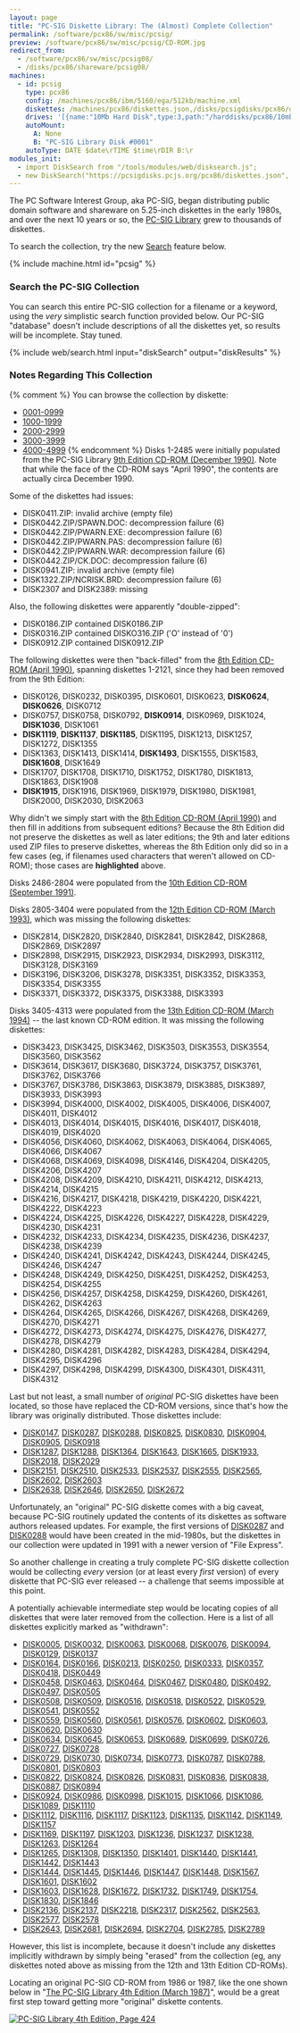 ```yaml
---
layout: page
title: "PC-SIG Diskette Library: The (Almost) Complete Collection"
permalink: /software/pcx86/sw/misc/pcsig/
preview: /software/pcx86/sw/misc/pcsig/CD-ROM.jpg
redirect_from:
  - /software/pcx86/sw/misc/pcsig08/
  - /disks/pcx86/shareware/pcsig08/
machines:
  - id: pcsig
    type: pcx86
    config: /machines/pcx86/ibm/5160/ega/512kb/machine.xml
    diskettes: /machines/pcx86/diskettes.json,/disks/pcsigdisks/pcx86/diskettes.json
    drives: '[{name:"10Mb Hard Disk",type:3,path:"/harddisks/pcx86/10mb/MSDOS320-C400.json"}]'
    autoMount:
      A: None
      B: "PC-SIG Library Disk #0001"
    autoType: DATE $date\rTIME $time\rDIR B:\r
modules_init:
  - import DiskSearch from "/tools/modules/web/disksearch.js";
  - new DiskSearch("https://pcsigdisks.pcjs.org/pcx86/diskettes.json", "diskSearch", "diskResults");
---
```


The PC Software Interest Group, aka PC-SIG, began distributing public domain software and shareware on 5.25-inch diskettes
in the early 1980s, and over the next 10 years or so, the [PC-SIG Library](/blog/2023/04/06/) grew to thousands of diskettes.

To search the collection, try the new [Search](#search-the-pc-sig-collection) feature below.

{% include machine.html id="pcsig" %}

### Search the PC-SIG Collection

You can search this entire PC-SIG collection for a filename or a keyword, using the *very* simplistic search function provided below.
Our PC-SIG "database" doesn't include descriptions of all the diskettes yet, so results will be incomplete.  Stay tuned.

{% include web/search.html input="diskSearch" output="diskResults" %}

### Notes Regarding This Collection

{% comment %}
You can browse the collection by diskette:

- [0001-0999](0001-0999/)
- [1000-1999](1000-1999/)
- [2000-2999](2000-2999/)
- [3000-3999](3000-3999/)
- [4000-4999](4000-4999/)
{% endcomment %}
Disks 1-2485 were initially populated from the PC-SIG Library [9th Edition CD-ROM (December 1990)](https://archive.org/details/the-pc-sig-library-on-cd-rom-ninth-edition).  Note that while the face of the CD-ROM says "April 1990", the contents are actually circa December 1990.

Some of the diskettes had issues:

  - DISK0411.ZIP: invalid archive (empty file)
  - DISK0442.ZIP/SPAWN.DOC: decompression failure (6)
  - DISK0442.ZIP/PWARN.EXE: decompression failure (6)
  - DISK0442.ZIP/PWARN.PAS: decompression failure (6)
  - DISK0442.ZIP/PWARN.WAR: decompression failure (6)
  - DISK0442.ZIP/CK.DOC: decompression failure (6)
  - DISK0941.ZIP: invalid archive (empty file)
  - DISK1322.ZIP/NCRISK.BRD: decompression failure (6)
  - DISK2307 and DISK2389: missing

Also, the following diskettes were apparently "double-zipped":

  - DISK0186.ZIP contained DISK0186.ZIP
  - DISK0316.ZIP contained DISKO316.ZIP ('O' instead of '0')
  - DISK0912.ZIP contained DISK0912.ZIP

The following diskettes were then "back-filled" from the [8th Edition CD-ROM (April 1990)](/software/pcx86/sw/misc/pcsig08/0001/), spanning diskettes 1-2121, since they had been removed from the 9th Edition:

  - DISK0126,     DISK0232,     DISK0395,     DISK0601,     DISK0623,     **DISK0624**, **DISK0626**,   DISK0712
  - DISK0757,     DISK0758,     DISK0792,     **DISK0914**, DISK0969,     DISK1024,     **DISK1036**,   DISK1061
  - **DISK1119**, **DISK1137**, **DISK1185**, DISK1195,     DISK1213,     DISK1257,     DISK1272,       DISK1355
  - DISK1363,     DISK1413,     DISK1414,     **DISK1493**, DISK1555,     DISK1583,     **DISK1608**,   DISK1649
  - DISK1707,     DISK1708,     DISK1710,     DISK1752,     DISK1780,     DISK1813,     DISK1863,       DISK1908
  - **DISK1915**, DISK1916,     DISK1969,     DISK1979,     DISK1980,     DISK1981,     DISK2000,       DISK2030,       DISK2063

Why didn't we simply start with the [8th Edition CD-ROM (April 1990)](/software/pcx86/sw/misc/pcsig08/0001/) and then fill in additions from subsequent editions?  Because the 8th Edition did not preserve the diskettes as well as later editions; the 9th and later editions used ZIP files to preserve diskettes, whereas the 8th Edition only did so in a few cases (eg, if filenames used characters that weren't allowed on CD-ROM); those cases are **highlighted** above.

Disks 2486-2804 were populated from the [10th Edition CD-ROM (September 1991)](https://archive.org/details/The_PC-Sig_Library_Shareware_for_the_IBM_PC_and_Compatibles_PC-SIG_Tenth_Edition).

Disks 2805-3404 were populated from the [12th Edition CD-ROM (March 1993)](https://archive.org/details/PC-Sig_Library_12th_Edition_PC-SIG_1993), which was missing the following diskettes:

  - DISK2814, DISK2820, DISK2840, DISK2841, DISK2842, DISK2868, DISK2869, DISK2897
  - DISK2898, DISK2915, DISK2923, DISK2934, DISK2993, DISK3112, DISK3128, DISK3169
  - DISK3196, DISK3206, DISK3278, DISK3351, DISK3352, DISK3353, DISK3354, DISK3355
  - DISK3371, DISK3372, DISK3375, DISK3388, DISK3393

Disks 3405-4313 were populated from the [13th Edition CD-ROM (March 1994)](https://archive.org/details/PC-Sig_Library_13th_Edition_PC-SIG_1994) -- the last known CD-ROM edition.  It was missing the following diskettes:

  - DISK3423, DISK3425, DISK3462, DISK3503, DISK3553, DISK3554, DISK3560, DISK3562
  - DISK3614, DISK3617, DISK3680, DISK3724, DISK3757, DISK3761, DISK3762, DISK3766
  - DISK3767, DISK3786, DISK3863, DISK3879, DISK3885, DISK3897, DISK3933, DISK3993
  - DISK3994, DISK4000, DISK4002, DISK4005, DISK4006, DISK4007, DISK4011, DISK4012
  - DISK4013, DISK4014, DISK4015, DISK4016, DISK4017, DISK4018, DISK4019, DISK4020
  - DISK4056, DISK4060, DISK4062, DISK4063, DISK4064, DISK4065, DISK4066, DISK4067
  - DISK4068, DISK4069, DISK4098, DISK4146, DISK4204, DISK4205, DISK4206, DISK4207
  - DISK4208, DISK4209, DISK4210, DISK4211, DISK4212, DISK4213, DISK4214, DISK4215
  - DISK4216, DISK4217, DISK4218, DISK4219, DISK4220, DISK4221, DISK4222, DISK4223
  - DISK4224, DISK4225, DISK4226, DISK4227, DISK4228, DISK4229, DISK4230, DISK4231
  - DISK4232, DISK4233, DISK4234, DISK4235, DISK4236, DISK4237, DISK4238, DISK4239
  - DISK4240, DISK4241, DISK4242, DISK4243, DISK4244, DISK4245, DISK4246, DISK4247
  - DISK4248, DISK4249, DISK4250, DISK4251, DISK4252, DISK4253, DISK4254, DISK4255
  - DISK4256, DISK4257, DISK4258, DISK4259, DISK4260, DISK4261, DISK4262, DISK4263
  - DISK4264, DISK4265, DISK4266, DISK4267, DISK4268, DISK4269, DISK4270, DISK4271
  - DISK4272, DISK4273, DISK4274, DISK4275, DISK4276, DISK4277, DISK4278, DISK4279
  - DISK4280, DISK4281, DISK4282, DISK4283, DISK4284, DISK4294, DISK4295, DISK4296
  - DISK4297, DISK4298, DISK4299, DISK4300, DISK4301, DISK4311, DISK4312

Last but not least, a small number of *original* PC-SIG diskettes have been located, so those have replaced the CD-ROM versions, since that's how the library was originally distributed.  Those diskettes include:

  - [DISK0147](0001-0999/DISK0147/), [DISK0287](0001-0999/DISK0287/), [DISK0288](0001-0999/DISK0288/), [DISK0825](0001-0999/DISK0825/), [DISK0830](0001-0999/DISK0830/), [DISK0904](0001-0999/DISK0904/), [DISK0905](0001-0999/DISK0905/), [DISK0918](0001-0999/DISK0918/)
  - [DISK1287](1000-1999/DISK1287/), [DISK1288](1000-1999/DISK1288/), [DISK1364](1000-1999/DISK1364/), [DISK1643](1000-1999/DISK1643/), [DISK1665](1000-1999/DISK1665/), [DISK1933](1000-1999/DISK1933/), [DISK2018](2000-2999/DISK2018/), [DISK2029](2000-2999/DISK2029/)
  - [DISK2151](2000-2999/DISK2151/), [DISK2510](2000-2999/DISK2510/), [DISK2533](2000-2999/DISK2533/), [DISK2537](2000-2999/DISK2537/), [DISK2555](2000-2999/DISK2555/), [DISK2565](2000-2999/DISK2565/), [DISK2602](2000-2999/DISK2602/), [DISK2603](2000-2999/DISK2603/)
  - [DISK2638](2000-2999/DISK2638/), [DISK2646](2000-2999/DISK2646/), [DISK2650](2000-2999/DISK2650/), [DISK2672](2000-2999/DISK2672/)

Unfortunately, an "original" PC-SIG diskette comes with a big caveat, because PC-SIG routinely updated the contents of its diskettes as software authors released updates.  For example, the first versions of [DISK0287](0001-0999/DISK0287/) and [DISK0288](0001-0999/DISK0288/) would have been created in the mid-1980s, but the diskettes in our collection were updated in 1991 with a newer version of "File Express".

So another challenge in creating a truly complete PC-SIG diskette collection would be collecting *every* version (or at least every *first* version) of every diskette that PC-SIG ever released -- a challenge that seems impossible at this point.

A potentially achievable intermediate step would be locating copies of all diskettes that were later removed from the collection.  Here is a list of all diskettes explicitly marked as "withdrawn":

  - [DISK0005](?automount={A:"None",B:"PC-SIG%20Library%20Disk%20%230005"}), [DISK0032](?automount={A:"None",B:"PC-SIG%20Library%20Disk%20%230032"}), [DISK0063](?automount={A:"None",B:"PC-SIG%20Library%20Disk%20%230063"}), [DISK0068](?automount={A:"None",B:"PC-SIG%20Library%20Disk%20%230068"}), [DISK0076](?automount={A:"None",B:"PC-SIG%20Library%20Disk%20%230076"}), [DISK0094](?automount={A:"None",B:"PC-SIG%20Library%20Disk%20%230094"}), [DISK0129](?automount={A:"None",B:"PC-SIG%20Library%20Disk%20%230129"}), [DISK0137](?automount={A:"None",B:"PC-SIG%20Library%20Disk%20%230137"})
  - [DISK0164](?automount={A:"None",B:"PC-SIG%20Library%20Disk%20%230164"}), [DISK0166](?automount={A:"None",B:"PC-SIG%20Library%20Disk%20%230166"}), [DISK0213](?automount={A:"None",B:"PC-SIG%20Library%20Disk%20%230213"}), [DISK0250](?automount={A:"None",B:"PC-SIG%20Library%20Disk%20%230250"}), [DISK0333](?automount={A:"None",B:"PC-SIG%20Library%20Disk%20%230333"}), [DISK0357](?automount={A:"None",B:"PC-SIG%20Library%20Disk%20%230357"}), [DISK0418](?automount={A:"None",B:"PC-SIG%20Library%20Disk%20%230418"}), [DISK0449](?automount={A:"None",B:"PC-SIG%20Library%20Disk%20%230449"})
  - [DISK0458](?automount={A:"None",B:"PC-SIG%20Library%20Disk%20%230458"}), [DISK0463](?automount={A:"None",B:"PC-SIG%20Library%20Disk%20%230463"}), [DISK0464](?automount={A:"None",B:"PC-SIG%20Library%20Disk%20%230464"}), [DISK0467](?automount={A:"None",B:"PC-SIG%20Library%20Disk%20%230467"}), [DISK0480](?automount={A:"None",B:"PC-SIG%20Library%20Disk%20%230480"}), [DISK0492](?automount={A:"None",B:"PC-SIG%20Library%20Disk%20%230492"}), [DISK0497](?automount={A:"None",B:"PC-SIG%20Library%20Disk%20%230497"}), [DISK0505](?automount={A:"None",B:"PC-SIG%20Library%20Disk%20%230505"})
  - [DISK0508](?automount={A:"None",B:"PC-SIG%20Library%20Disk%20%230508"}), [DISK0509](?automount={A:"None",B:"PC-SIG%20Library%20Disk%20%230509"}), [DISK0516](?automount={A:"None",B:"PC-SIG%20Library%20Disk%20%230516"}), [DISK0518](?automount={A:"None",B:"PC-SIG%20Library%20Disk%20%230518"}), [DISK0522](?automount={A:"None",B:"PC-SIG%20Library%20Disk%20%230522"}), [DISK0529](?automount={A:"None",B:"PC-SIG%20Library%20Disk%20%230529"}), [DISK0541](?automount={A:"None",B:"PC-SIG%20Library%20Disk%20%230541"}), [DISK0552](?automount={A:"None",B:"PC-SIG%20Library%20Disk%20%230552"})
  - [DISK0559](?automount={A:"None",B:"PC-SIG%20Library%20Disk%20%230559"}), [DISK0560](?automount={A:"None",B:"PC-SIG%20Library%20Disk%20%230560"}), [DISK0561](?automount={A:"None",B:"PC-SIG%20Library%20Disk%20%230561"}), [DISK0576](?automount={A:"None",B:"PC-SIG%20Library%20Disk%20%230576"}), [DISK0602](?automount={A:"None",B:"PC-SIG%20Library%20Disk%20%230602"}), [DISK0603](?automount={A:"None",B:"PC-SIG%20Library%20Disk%20%230603"}), [DISK0620](?automount={A:"None",B:"PC-SIG%20Library%20Disk%20%230620"}), [DISK0630](?automount={A:"None",B:"PC-SIG%20Library%20Disk%20%230630"})
  - [DISK0634](?automount={A:"None",B:"PC-SIG%20Library%20Disk%20%230634"}), [DISK0645](?automount={A:"None",B:"PC-SIG%20Library%20Disk%20%230645"}), [DISK0653](?automount={A:"None",B:"PC-SIG%20Library%20Disk%20%230653"}), [DISK0689](?automount={A:"None",B:"PC-SIG%20Library%20Disk%20%230689"}), [DISK0699](?automount={A:"None",B:"PC-SIG%20Library%20Disk%20%230699"}), [DISK0726](?automount={A:"None",B:"PC-SIG%20Library%20Disk%20%230726"}), [DISK0727](?automount={A:"None",B:"PC-SIG%20Library%20Disk%20%230727"}), [DISK0728](?automount={A:"None",B:"PC-SIG%20Library%20Disk%20%230728"})
  - [DISK0729](?automount={A:"None",B:"PC-SIG%20Library%20Disk%20%230729"}), [DISK0730](?automount={A:"None",B:"PC-SIG%20Library%20Disk%20%230730"}), [DISK0734](?automount={A:"None",B:"PC-SIG%20Library%20Disk%20%230734"}), [DISK0773](?automount={A:"None",B:"PC-SIG%20Library%20Disk%20%230773"}), [DISK0787](?automount={A:"None",B:"PC-SIG%20Library%20Disk%20%230787"}), [DISK0788](?automount={A:"None",B:"PC-SIG%20Library%20Disk%20%230788"}), [DISK0801](?automount={A:"None",B:"PC-SIG%20Library%20Disk%20%230801"}), [DISK0803](?automount={A:"None",B:"PC-SIG%20Library%20Disk%20%230803"})
  - [DISK0822](?automount={A:"None",B:"PC-SIG%20Library%20Disk%20%230822"}), [DISK0824](?automount={A:"None",B:"PC-SIG%20Library%20Disk%20%230824"}), [DISK0826](?automount={A:"None",B:"PC-SIG%20Library%20Disk%20%230826"}), [DISK0831](?automount={A:"None",B:"PC-SIG%20Library%20Disk%20%230831"}), [DISK0836](?automount={A:"None",B:"PC-SIG%20Library%20Disk%20%230836"}), [DISK0838](?automount={A:"None",B:"PC-SIG%20Library%20Disk%20%230838"}), [DISK0887](?automount={A:"None",B:"PC-SIG%20Library%20Disk%20%230887"}), [DISK0894](?automount={A:"None",B:"PC-SIG%20Library%20Disk%20%230894"})
  - [DISK0924](?automount={A:"None",B:"PC-SIG%20Library%20Disk%20%230924"}), [DISK0986](?automount={A:"None",B:"PC-SIG%20Library%20Disk%20%230986"}), [DISK0998](?automount={A:"None",B:"PC-SIG%20Library%20Disk%20%230998"}), [DISK1015](?automount={A:"None",B:"PC-SIG%20Library%20Disk%20%231015"}), [DISK1066](?automount={A:"None",B:"PC-SIG%20Library%20Disk%20%231066"}), [DISK1086](?automount={A:"None",B:"PC-SIG%20Library%20Disk%20%231086"}), [DISK1089](?automount={A:"None",B:"PC-SIG%20Library%20Disk%20%231089"}), [DISK1110](?automount={A:"None",B:"PC-SIG%20Library%20Disk%20%231110"})
  - [DISK1112](?automount={A:"None",B:"PC-SIG%20Library%20Disk%20%231112"}), [DISK1116](?automount={A:"None",B:"PC-SIG%20Library%20Disk%20%231116"}), [DISK1117](?automount={A:"None",B:"PC-SIG%20Library%20Disk%20%231117"}), [DISK1123](?automount={A:"None",B:"PC-SIG%20Library%20Disk%20%231123"}), [DISK1135](?automount={A:"None",B:"PC-SIG%20Library%20Disk%20%231135"}), [DISK1142](?automount={A:"None",B:"PC-SIG%20Library%20Disk%20%231142"}), [DISK1149](?automount={A:"None",B:"PC-SIG%20Library%20Disk%20%231149"}), [DISK1157](?automount={A:"None",B:"PC-SIG%20Library%20Disk%20%231157"})
  - [DISK1169](?automount={A:"None",B:"PC-SIG%20Library%20Disk%20%231169"}), [DISK1197](?automount={A:"None",B:"PC-SIG%20Library%20Disk%20%231197"}), [DISK1203](?automount={A:"None",B:"PC-SIG%20Library%20Disk%20%231203"}), [DISK1236](?automount={A:"None",B:"PC-SIG%20Library%20Disk%20%231236"}), [DISK1237](?automount={A:"None",B:"PC-SIG%20Library%20Disk%20%231237"}), [DISK1238](?automount={A:"None",B:"PC-SIG%20Library%20Disk%20%231238"}), [DISK1263](?automount={A:"None",B:"PC-SIG%20Library%20Disk%20%231263"}), [DISK1264](?automount={A:"None",B:"PC-SIG%20Library%20Disk%20%231264"})
  - [DISK1265](?automount={A:"None",B:"PC-SIG%20Library%20Disk%20%231265"}), [DISK1308](?automount={A:"None",B:"PC-SIG%20Library%20Disk%20%231308"}), [DISK1350](?automount={A:"None",B:"PC-SIG%20Library%20Disk%20%231350"}), [DISK1401](?automount={A:"None",B:"PC-SIG%20Library%20Disk%20%231401"}), [DISK1440](?automount={A:"None",B:"PC-SIG%20Library%20Disk%20%231440"}), [DISK1441](?automount={A:"None",B:"PC-SIG%20Library%20Disk%20%231441"}), [DISK1442](?automount={A:"None",B:"PC-SIG%20Library%20Disk%20%231442"}), [DISK1443](?automount={A:"None",B:"PC-SIG%20Library%20Disk%20%231443"})
  - [DISK1444](?automount={A:"None",B:"PC-SIG%20Library%20Disk%20%231444"}), [DISK1445](?automount={A:"None",B:"PC-SIG%20Library%20Disk%20%231445"}), [DISK1446](?automount={A:"None",B:"PC-SIG%20Library%20Disk%20%231446"}), [DISK1447](?automount={A:"None",B:"PC-SIG%20Library%20Disk%20%231447"}), [DISK1448](?automount={A:"None",B:"PC-SIG%20Library%20Disk%20%231448"}), [DISK1567](?automount={A:"None",B:"PC-SIG%20Library%20Disk%20%231567"}), [DISK1601](?automount={A:"None",B:"PC-SIG%20Library%20Disk%20%231601"}), [DISK1602](?automount={A:"None",B:"PC-SIG%20Library%20Disk%20%231602"})
  - [DISK1603](?automount={A:"None",B:"PC-SIG%20Library%20Disk%20%231603"}), [DISK1628](?automount={A:"None",B:"PC-SIG%20Library%20Disk%20%231628"}), [DISK1672](?automount={A:"None",B:"PC-SIG%20Library%20Disk%20%231672"}), [DISK1732](?automount={A:"None",B:"PC-SIG%20Library%20Disk%20%231732"}), [DISK1749](?automount={A:"None",B:"PC-SIG%20Library%20Disk%20%231749"}), [DISK1754](?automount={A:"None",B:"PC-SIG%20Library%20Disk%20%231754"}), [DISK1830](?automount={A:"None",B:"PC-SIG%20Library%20Disk%20%231830"}), [DISK1846](?automount={A:"None",B:"PC-SIG%20Library%20Disk%20%231846"})
  - [DISK2136](?automount={A:"None",B:"PC-SIG%20Library%20Disk%20%232136"}), [DISK2137](?automount={A:"None",B:"PC-SIG%20Library%20Disk%20%232137"}), [DISK2218](?automount={A:"None",B:"PC-SIG%20Library%20Disk%20%232218"}), [DISK2317](?automount={A:"None",B:"PC-SIG%20Library%20Disk%20%232317"}), [DISK2562](?automount={A:"None",B:"PC-SIG%20Library%20Disk%20%232562"}), [DISK2563](?automount={A:"None",B:"PC-SIG%20Library%20Disk%20%232563"}), [DISK2577](?automount={A:"None",B:"PC-SIG%20Library%20Disk%20%232577"}), [DISK2578](?automount={A:"None",B:"PC-SIG%20Library%20Disk%20%232578"})
  - [DISK2643](?automount={A:"None",B:"PC-SIG%20Library%20Disk%20%232643"}), [DISK2681](?automount={A:"None",B:"PC-SIG%20Library%20Disk%20%232681"}), [DISK2694](?automount={A:"None",B:"PC-SIG%20Library%20Disk%20%232694"}), [DISK2704](?automount={A:"None",B:"PC-SIG%20Library%20Disk%20%232704"}), [DISK2785](?automount={A:"None",B:"PC-SIG%20Library%20Disk%20%232785"}), [DISK2789](?automount={A:"None",B:"PC-SIG%20Library%20Disk%20%232789"})

However, this list is incomplete, because it doesn't include any diskettes implicitly withdrawn by simply being "erased" from the collection (eg, any diskettes noted above as missing from the 12th and 13th Edition CD-ROMs).

Locating an original PC-SIG CD-ROM from 1986 or 1987, like the one shown below in "[The PC-SIG Library 4th Edition (March 1987)](https://archive.org/details/pc-sig-library-4th-edition-1987-03)", would be a great first step toward getting more "original" diskette contents.

[![PC-SIG Library 4th Edition, Page 424](/blog/images/PC-SIG_Library_4th_Edition_P424.jpg)](/blog/2023/04/06/)
